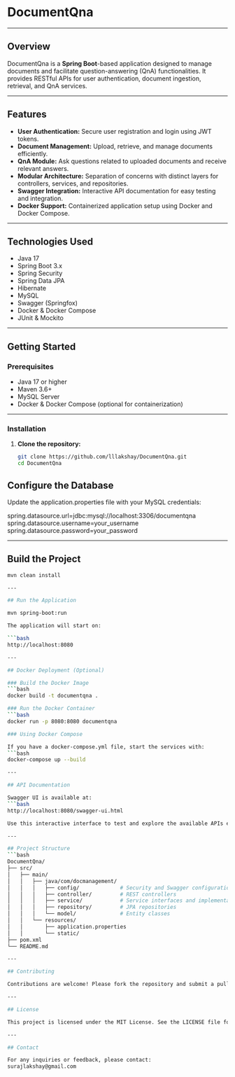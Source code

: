 # DocumentQna

---

## Overview

DocumentQna is a **Spring Boot**-based application designed to manage documents and facilitate question-answering (QnA) functionalities. It provides RESTful APIs for user authentication, document ingestion, retrieval, and QnA services.

---

## Features

- **User Authentication:** Secure user registration and login using JWT tokens.
- **Document Management:** Upload, retrieve, and manage documents efficiently.
- **QnA Module:** Ask questions related to uploaded documents and receive relevant answers.
- **Modular Architecture:** Separation of concerns with distinct layers for controllers, services, and repositories.
- **Swagger Integration:** Interactive API documentation for easy testing and integration.
- **Docker Support:** Containerized application setup using Docker and Docker Compose.

---

## Technologies Used

- Java 17
- Spring Boot 3.x
- Spring Security
- Spring Data JPA
- Hibernate
- MySQL
- Swagger (Springfox)
- Docker & Docker Compose
- JUnit & Mockito

---

## Getting Started

### Prerequisites

- Java 17 or higher
- Maven 3.6+
- MySQL Server
- Docker & Docker Compose (optional for containerization)

---

### Installation

1. **Clone the repository:**

   ```bash
   git clone https://github.com/lllakshay/DocumentQna.git
   cd DocumentQna


## Configure the Database

Update the application.properties file with your MySQL credentials:

spring.datasource.url=jdbc:mysql://localhost:3306/documentqna
spring.datasource.username=your_username
spring.datasource.password=your_password

---

## Build the Project

   ```bash
   mvn clean install

---

## Run the Application

mvn spring-boot:run

The application will start on: 

   ```bash
   http://localhost:8080

---

## Docker Deployment (Optional)

### Build the Docker Image
   ```bash
   docker build -t documentqna .

### Run the Docker Container
   ```bash
   docker run -p 8080:8080 documentqna

### Using Docker Compose

If you have a docker-compose.yml file, start the services with:
   ```bash
   docker-compose up --build

---

## API Documentation

Swagger UI is available at:
   ```bash
   http://localhost:8080/swagger-ui.html

Use this interactive interface to test and explore the available APIs easily.

---

## Project Structure
   ```bash
   DocumentQna/
   ├── src/
   │   ├── main/
   │   │   ├── java/com/docmanagement/
   │   │   │   ├── config/             # Security and Swagger configurations
   │   │   │   ├── controller/         # REST controllers
   │   │   │   ├── service/            # Service interfaces and implementations
   │   │   │   ├── repository/         # JPA repositories
   │   │   │   └── model/              # Entity classes
   │   │   └── resources/
   │   │       ├── application.properties
   │   │       └── static/
   ├── pom.xml
   └── README.md

---

## Contributing

Contributions are welcome! Please fork the repository and submit a pull request for any enhancements or bug fixes.

---

## License

This project is licensed under the MIT License. See the LICENSE file for details.

---

## Contact

For any inquiries or feedback, please contact:  
surajlakshay@gmail.com
